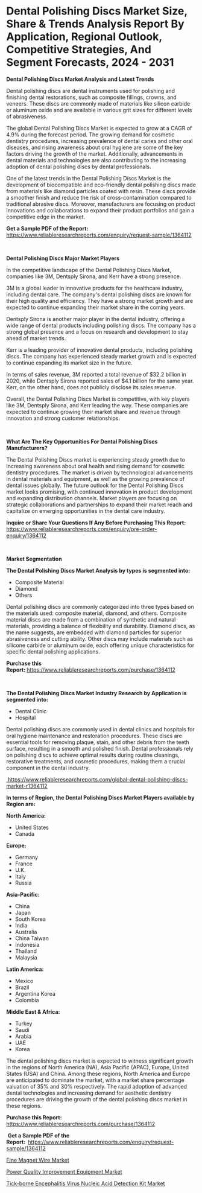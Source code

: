<p><h1>Dental Polishing Discs Market Size, Share & Trends Analysis Report By Application, Regional Outlook, Competitive Strategies, And Segment Forecasts, 2024 - 2031</h1></p><p><strong>Dental Polishing Discs Market Analysis and Latest Trends</strong></p>
<p><p>Dental polishing discs are dental instruments used for polishing and finishing dental restorations, such as composite fillings, crowns, and veneers. These discs are commonly made of materials like silicon carbide or aluminum oxide and are available in various grit sizes for different levels of abrasiveness.</p><p>The global Dental Polishing Discs Market is expected to grow at a CAGR of 4.9% during the forecast period. The growing demand for cosmetic dentistry procedures, increasing prevalence of dental caries and other oral diseases, and rising awareness about oral hygiene are some of the key factors driving the growth of the market. Additionally, advancements in dental materials and technologies are also contributing to the increasing adoption of dental polishing discs by dental professionals.</p><p>One of the latest trends in the Dental Polishing Discs Market is the development of biocompatible and eco-friendly dental polishing discs made from materials like diamond particles coated with resin. These discs provide a smoother finish and reduce the risk of cross-contamination compared to traditional abrasive discs. Moreover, manufacturers are focusing on product innovations and collaborations to expand their product portfolios and gain a competitive edge in the market.</p></p>
<p><strong>Get a Sample PDF of the Report:&nbsp;</strong> <a href="https://www.reliableresearchreports.com/enquiry/request-sample/1364112">https://www.reliableresearchreports.com/enquiry/request-sample/1364112</a></p>
<p>&nbsp;</p>
<p><strong>Dental Polishing Discs Major Market Players</strong></p>
<p><p>In the competitive landscape of the Dental Polishing Discs Market, companies like 3M, Dentsply Sirona, and Kerr have a strong presence. </p><p>3M is a global leader in innovative products for the healthcare industry, including dental care. The company's dental polishing discs are known for their high quality and efficiency. They have a strong market growth and are expected to continue expanding their market share in the coming years.</p><p>Dentsply Sirona is another major player in the dental industry, offering a wide range of dental products including polishing discs. The company has a strong global presence and a focus on research and development to stay ahead of market trends.</p><p>Kerr is a leading provider of innovative dental products, including polishing discs. The company has experienced steady market growth and is expected to continue expanding its market size in the future.</p><p>In terms of sales revenue, 3M reported a total revenue of $32.2 billion in 2020, while Dentsply Sirona reported sales of $4.1 billion for the same year. Kerr, on the other hand, does not publicly disclose its sales revenue.</p><p>Overall, the Dental Polishing Discs Market is competitive, with key players like 3M, Dentsply Sirona, and Kerr leading the way. These companies are expected to continue growing their market share and revenue through innovation and strong customer relationships.</p></p>
<p>&nbsp;</p>
<p><strong>What Are The Key Opportunities For Dental Polishing Discs Manufacturers?</strong></p>
<p><p>The Dental Polishing Discs market is experiencing steady growth due to increasing awareness about oral health and rising demand for cosmetic dentistry procedures. The market is driven by technological advancements in dental materials and equipment, as well as the growing prevalence of dental issues globally. The future outlook for the Dental Polishing Discs market looks promising, with continued innovation in product development and expanding distribution channels. Market players are focusing on strategic collaborations and partnerships to expand their market reach and capitalize on emerging opportunities in the dental care industry.</p></p>
<p><strong>Inquire or Share Your Questions If Any Before Purchasing This Report:</strong> <a href="https://www.reliableresearchreports.com/enquiry/pre-order-enquiry/1364112">https://www.reliableresearchreports.com/enquiry/pre-order-enquiry/1364112</a></p>
<p>&nbsp;</p>
<p><strong>Market Segmentation</strong></p>
<p><strong>The Dental Polishing Discs Market Analysis by types is segmented into:</strong></p>
<p><ul><li>Composite Material</li><li>Diamond</li><li>Others</li></ul></p>
<p><p>Dental polishing discs are commonly categorized into three types based on the materials used: composite material, diamond, and others. Composite material discs are made from a combination of synthetic and natural materials, providing a balance of flexibility and durability. Diamond discs, as the name suggests, are embedded with diamond particles for superior abrasiveness and cutting ability. Other discs may include materials such as silicone carbide or aluminum oxide, each offering unique characteristics for specific dental polishing applications.</p></p>
<p><strong>Purchase this Report:&nbsp;</strong><a href="https://www.reliableresearchreports.com/purchase/1364112">https://www.reliableresearchreports.com/purchase/1364112</a></p>
<p>&nbsp;</p>
<p><strong>The Dental Polishing Discs Market Industry Research by Application is segmented into:</strong></p>
<p><ul><li>Dental Clinic</li><li>Hospital</li></ul></p>
<p><p>Dental polishing discs are commonly used in dental clinics and hospitals for oral hygiene maintenance and restoration procedures. These discs are essential tools for removing plaque, stain, and other debris from the teeth surface, resulting in a smooth and polished finish. Dental professionals rely on polishing discs to achieve optimal results during routine cleanings, restorative treatments, and cosmetic procedures, making them a crucial component in the dental industry.</p></p>
<p><a href="https://www.reliableresearchreports.com/global-dental-polishing-discs-market-r1364112">&nbsp;https://www.reliableresearchreports.com/global-dental-polishing-discs-market-r1364112</a></p>
<p><strong>In terms of Region, the Dental Polishing Discs Market Players available by Region are:</strong></p>
<p>
    <p> <strong> North America: </strong>
        <ul>
            <li>United States</li>
            <li>Canada</li>
        </ul>
        </p> 
    <p> <strong> Europe: </strong>
        <ul>
            <li>Germany</li>
            <li>France</li>
            <li>U.K.</li>
            <li>Italy</li>
            <li>Russia</li>
        </ul>
        </p> 
    <p> <strong> Asia-Pacific: </strong>
        <ul>
            <li>China</li>
            <li>Japan</li>
            <li>South Korea</li>
            <li>India</li>
            <li>Australia</li>
            <li>China Taiwan</li>
            <li>Indonesia</li>
            <li>Thailand</li>
            <li>Malaysia</li>
        </ul>
        </p> 
    <p> <strong> Latin America: </strong>
        <ul>
            <li>Mexico</li>
            <li>Brazil</li>
            <li>Argentina Korea</li>
            <li>Colombia</li>
        </ul>
        </p> 
    <p> <strong> Middle East & Africa: </strong>
        <ul>
            <li>Turkey</li>
            <li>Saudi</li>
            <li>Arabia</li>
            <li>UAE</li>
            <li>Korea</li>
        </ul>
    </p>
    </p>
<p><p>The dental polishing discs market is expected to witness significant growth in the regions of North America (NA), Asia Pacific (APAC), Europe, United States (USA) and China. Among these regions, North America and Europe are anticipated to dominate the market, with a market share percentage valuation of 35% and 30% respectively. The rapid adoption of advanced dental technologies and increasing demand for aesthetic dentistry procedures are driving the growth of the dental polishing discs market in these regions.</p></p>
<p><strong>Purchase this Report: </strong><a href="https://www.reliableresearchreports.com/purchase/1364112">https://www.reliableresearchreports.com/purchase/1364112</a></p>
<p>&nbsp;<strong>Get a Sample PDF of the Report:&nbsp;&nbsp;</strong><a href="https://www.reliableresearchreports.com/enquiry/request-sample/1364112">https://www.reliableresearchreports.com/enquiry/request-sample/1364112</a></p>
<p><strong></strong></p>
<p><p><a href="https://www.linkedin.com/pulse/navigating-global-fine-magnet-wire-market-landscape-trends-sthle?trackingId=%2BP6poq0Z9ZP%2FL2Pq%2F09fGA%3D%3D">Fine Magnet Wire Market</a></p><p><a href="https://www.linkedin.com/pulse/in-depth-analysis-global-power-quality-improvement-equipment-1clhe?trackingId=J7uw0x%2BFnG%2FOUlWVD0W5%2FA%3D%3D">Power Quality Improvement Equipment Market</a></p><p><a href="https://www.linkedin.com/pulse/tick-borne-encephalitis-virus-nucleic-acid-detection-kkoze?trackingId=5s9oEM7PtCbyljAfr13iKA%3D%3D">Tick-borne Encephalitis Virus Nucleic Acid Detection Kit Market</a></p></p>